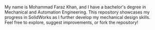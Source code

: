 My name is Mohammad Faraz Khan, and I have a bachelor's degree in Mechanical and Automation Engineering. 
This repository showcases my progress in SolidWorks as I further develop my mechanical design skills. 
Feel free to explore, suggest improvements, or fork the repository!

